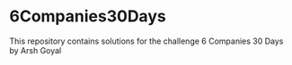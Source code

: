 # 6Companies30Days
This repository contains solutions for the challenge 6 Companies 30 Days by Arsh Goyal
